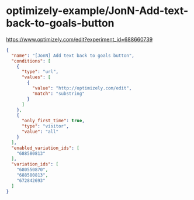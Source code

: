 optimizely-example/JonN-Add-text-back-to-goals-button
====================================================

https://www.optimizely.com/edit?experiment_id=688660739

```json
{
  "name": "[JonN] Add text back to goals button",
  "conditions": [
    {
      "type": "url",
      "values": [
        {
          "value": "http://optimizely.com/edit",
          "match": "substring"
        }
      ]
    },
    {
      "only_first_time": true,
      "type": "visitor",
      "value": "all"
    }
  ],
  "enabled_variation_ids": [
    "688580813"
  ],
  "variation_ids": [
    "680550870",
    "688580813",
    "672842693"
  ]
}
```